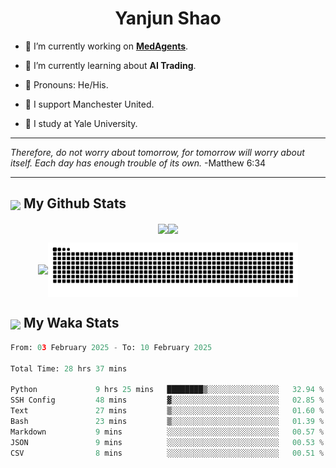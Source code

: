 

<h1 align="center">Yanjun Shao</h1>

- 🐒 I’m currently working on **[MedAgents](https://github.com/gersteinlab/MedAgents)**.

- 🦧 I’m currently learning about **AI Trading**.

- 🦍 Pronouns: He/His.

- 👹 I support Manchester United.

- 🐶 I study at Yale University.

---

<i> Therefore, do not worry about tomorrow, for tomorrow will worry about itself. Each day has enough trouble of its own. </i> -Matthew 6:34

---

<h2><img src="https://emojis.slackmojis.com/emojis/images/1579216111/7550/pikachu_wave.gif?1579216111" align="center" width="28" /> My Github Stats</h2>

<p align="center"><img align="center" src = "https://github-readme-stats.vercel.app/api?username=super-dainiu&show_icons=true&count_private=true&theme=tokyonight&hide=issues&line_height=30" width="400px"><img align="center" src = "https://github-readme-streak-stats.herokuapp.com/?user=super-dainiu&theme=tokyonight" width="400px"></p>

<p align="center"><img align="center" width="400px" src="https://github-readme-stats.vercel.app/api/top-langs/?username=super-dainiu&layout=compact&theme=tokyonight&hide=html,tex,jupyter%20notebook"><img align="center" width="400px" src="https://github.com/super-dainiu/super-dainiu/blob/output/github-contribution-grid-snake.svg"></p>

<h2><img src="https://emojis.slackmojis.com/emojis/images/1579216111/7550/pikachu_wave.gif?1579216111" align="center" width="28" /> My Waka Stats</h2>

<!--START_SECTION:waka-->

```python
From: 03 February 2025 - To: 10 February 2025

Total Time: 28 hrs 37 mins

Python             9 hrs 25 mins   ████████▒░░░░░░░░░░░░░░░░   32.94 %
SSH Config         48 mins         ▓░░░░░░░░░░░░░░░░░░░░░░░░   02.85 %
Text               27 mins         ▒░░░░░░░░░░░░░░░░░░░░░░░░   01.60 %
Bash               23 mins         ▒░░░░░░░░░░░░░░░░░░░░░░░░   01.39 %
Markdown           9 mins          ░░░░░░░░░░░░░░░░░░░░░░░░░   00.57 %
JSON               9 mins          ░░░░░░░░░░░░░░░░░░░░░░░░░   00.53 %
CSV                8 mins          ░░░░░░░░░░░░░░░░░░░░░░░░░   00.51 %
```

<!--END_SECTION:waka-->

